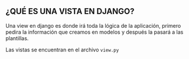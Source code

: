 ## **¿QUÉ ES UNA VISTA EN DJANGO?**

Una view en django es donde irá toda la lógica de la aplicación, primero pedira la información que creamos en modelos y después la pasará a las plantillas.

Las vistas se encuentran en el archivo `view.py`

